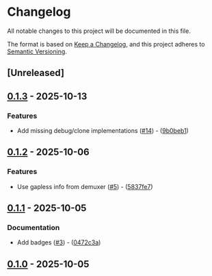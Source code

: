 # Changelog

All notable changes to this project will be documented in this file.

The format is based on [Keep a Changelog](https://keepachangelog.com/en/1.0.0/),
and this project adheres to [Semantic Versioning](https://semver.org/spec/v2.0.0.html).

## [Unreleased]

## [0.1.3](https://github.com/aschey/symphonia-adapters/compare/symphonia-adapter-fdk-aac-v0.1.2..symphonia-adapter-fdk-aac-v0.1.3) - 2025-10-13

### Features

- Add missing debug/clone implementations ([#14](https://github.com/aschey/symphonia-adapters/issues/14)) - ([9b0beb1](https://github.com/aschey/symphonia-adapters/commit/9b0beb1be02ada4e99e26810a191ea3790fa0a99))


## [0.1.2](https://github.com/aschey/symphonia-adapters/compare/symphonia-adapter-fdk-aac-v0.1.1..symphonia-adapter-fdk-aac-v0.1.2) - 2025-10-06

### Features

- Use gapless info from demuxer ([#5](https://github.com/aschey/symphonia-adapters/issues/5)) - ([5837fe7](https://github.com/aschey/symphonia-adapters/commit/5837fe7c5e54a1f2d660f840f3e7517919eee801))


## [0.1.1](https://github.com/aschey/symphonia-adapters/compare/symphonia-adapter-fdk-aac-v0.1.0..symphonia-adapter-fdk-aac-v0.1.1) - 2025-10-05

### Documentation

- Add badges ([#3](https://github.com/aschey/symphonia-adapters/issues/3)) - ([0472c3a](https://github.com/aschey/symphonia-adapters/commit/0472c3a0571fcac8eccccfc659a0e1d605854bf4))


## [0.1.0](https://github.com/aschey/symphonia-adapters/releases/tag/symphonia-adapter-fdk-aac-v0.1.0) - 2025-10-05
